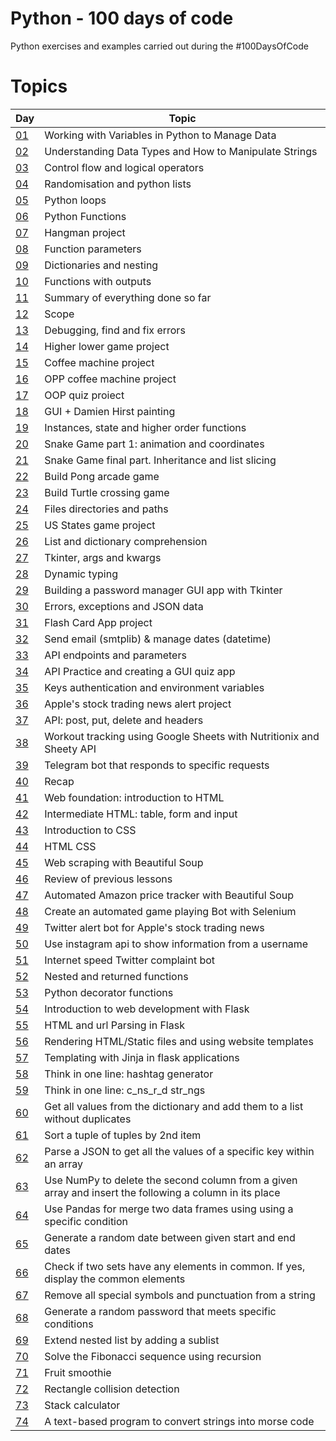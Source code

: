 # Python - 100 days of code

Python exercises and examples carried out during the #100DaysOfCode

# Topics
| Day  | Topic |
| ------------- | ------------- |
| [01](https://github.com/simonemargio/100DaysOfCode-Python/tree/main/01)  | Working with Variables in Python to Manage Data  |
| [02](https://github.com/simonemargio/100DaysOfCode-Python/tree/main/02)  | Understanding Data Types and How to Manipulate Strings  |
| [03](https://github.com/simonemargio/100DaysOfCode-Python/tree/main/03)  | Control flow and logical operators |
| [04](https://github.com/simonemargio/100DaysOfCode-Python/tree/main/04)  | Randomisation and python lists |
| [05](https://github.com/simonemargio/100DaysOfCode-Python/tree/main/05)  | Python loops |
| [06](https://github.com/simonemargio/100DaysOfCode-Python/tree/main/06)  | Python Functions |
| [07](https://github.com/simonemargio/100DaysOfCode-Python/tree/main/07)  | Hangman project |
| [08](https://github.com/simonemargio/100DaysOfCode-Python/tree/main/08)  | Function parameters |
| [09](https://github.com/simonemargio/100DaysOfCode-Python/tree/main/09)  | Dictionaries and nesting |
| [10](https://github.com/simonemargio/100DaysOfCode-Python/tree/main/10)  | Functions with outputs |
| [11](https://github.com/simonemargio/100DaysOfCode-Python/tree/main/11)  | Summary of everything done so far |
| [12](https://github.com/simonemargio/100DaysOfCode-Python/tree/main/12)  | Scope |
| [13](https://github.com/simonemargio/100DaysOfCode-Python/tree/main/13)  | Debugging, find and fix errors |
| [14](https://github.com/simonemargio/100DaysOfCode-Python/tree/main/14)  | Higher lower game project |
| [15](https://github.com/simonemargio/100DaysOfCode-Python/tree/main/15)  | Coffee machine project |
| [16](https://github.com/simonemargio/100DaysOfCode-Python/tree/main/16)  | OPP coffee machine project |
| [17](https://github.com/simonemargio/100DaysOfCode-Python/tree/main/17)  | OOP quiz proiect |
| [18](https://github.com/simonemargio/100DaysOfCode-Python/tree/main/18)  | GUI + Damien Hirst painting |
| [19](https://github.com/simonemargio/100DaysOfCode-Python/tree/main/19)  | Instances, state and higher order functions |
| [20](https://github.com/simonemargio/100DaysOfCode-Python/tree/main/20)  | Snake Game part 1: animation and coordinates |
| [21](https://github.com/simonemargio/100DaysOfCode-Python/tree/main/21)  | Snake Game final part. Inheritance and list slicing |
| [22](https://github.com/simonemargio/100DaysOfCode-Python/tree/main/22)  | Build Pong arcade game |
| [23](https://github.com/simonemargio/100DaysOfCode-Python/tree/main/23)  | Build Turtle crossing game |
| [24](https://github.com/simonemargio/100DaysOfCode-Python/tree/main/24)  | Files directories and paths |
| [25](https://github.com/simonemargio/100DaysOfCode-Python/tree/main/25)  | US States game project |
| [26](https://github.com/simonemargio/100DaysOfCode-Python/tree/main/26)  | List and dictionary comprehension |
| [27](https://github.com/simonemargio/100DaysOfCode-Python/tree/main/27)  | Tkinter, args and kwargs |
| [28](https://github.com/simonemargio/100DaysOfCode-Python/tree/main/28)  | Dynamic typing |
| [29](https://github.com/simonemargio/100DaysOfCode-Python/tree/main/29)  | Building a password manager GUI app with Tkinter |
| [30](https://github.com/simonemargio/100DaysOfCode-Python/tree/main/30)  | Errors, exceptions and JSON data |
| [31](https://github.com/simonemargio/100DaysOfCode-Python/tree/main/31)  | Flash Card App project |
| [32](https://github.com/simonemargio/100DaysOfCode-Python/tree/main/32)  | Send email (smtplib) & manage dates (datetime) |
| [33](https://github.com/simonemargio/100DaysOfCode-Python/tree/main/33)  | API endpoints and parameters |
| [34](https://github.com/simonemargio/100DaysOfCode-Python/tree/main/34)  | API Practice and creating a GUI quiz app |
| [35](https://github.com/simonemargio/100DaysOfCode-Python/tree/main/35)  | Keys authentication and environment variables |
| [36](https://github.com/simonemargio/100DaysOfCode-Python/tree/main/36)  | Apple's stock trading news alert project |
| [37](https://github.com/simonemargio/100DaysOfCode-Python/tree/main/37)  | API: post, put, delete and headers |
| [38](https://github.com/simonemargio/100DaysOfCode-Python/tree/main/38)  | Workout tracking using Google Sheets with Nutritionix and Sheety API |
| [39](https://github.com/simonemargio/100DaysOfCode-Python/tree/main/39)  | Telegram bot that responds to specific requests |
| [40](https://github.com/simonemargio/100DaysOfCode-Python/tree/main/40)  | Recap |
| [41](https://github.com/simonemargio/100DaysOfCode-Python/tree/main/41)  | Web foundation: introduction to HTML |
| [42](https://github.com/simonemargio/100DaysOfCode-Python/tree/main/42)  | Intermediate HTML: table, form and input |
| [43](https://github.com/simonemargio/100DaysOfCode-Python/tree/main/43)  | Introduction to CSS |
| [44](https://github.com/simonemargio/100DaysOfCode-Python/tree/main/44)  | HTML CSS |
| [45](https://github.com/simonemargio/100DaysOfCode-Python/tree/main/45)  | Web scraping with Beautiful Soup |
| [46](https://github.com/simonemargio/100DaysOfCode-Python/tree/main/46)  | Review of previous lessons |
| [47](https://github.com/simonemargio/100DaysOfCode-Python/tree/main/47)  | Automated Amazon price tracker with Beautiful Soup |
| [48](https://github.com/simonemargio/100DaysOfCode-Python/tree/main/48)  | Create an automated game playing Bot with Selenium |
| [49](https://github.com/simonemargio/100DaysOfCode-Python/tree/main/49)  | Twitter alert bot for Apple's stock trading news |
| [50](https://github.com/simonemargio/100DaysOfCode-Python/tree/main/50)  | Use instagram api to show information from a username |
| [51](https://github.com/simonemargio/100DaysOfCode-Python/tree/main/51)  | Internet speed Twitter complaint bot |
| [52](https://github.com/simonemargio/100DaysOfCode-Python/tree/main/52)  | Nested and returned functions |
| [53](https://github.com/simonemargio/100DaysOfCode-Python/tree/main/53)  | Python decorator functions |
| [54](https://github.com/simonemargio/100DaysOfCode-Python/tree/main/54)  | Introduction to web development with Flask |
| [55](https://github.com/simonemargio/100DaysOfCode-Python/tree/main/55)  | HTML and url Parsing in Flask |
| [56](https://github.com/simonemargio/100DaysOfCode-Python/tree/main/56)  | Rendering HTML/Static files and using website templates |
| [57](https://github.com/simonemargio/100DaysOfCode-Python/tree/main/57)  | Templating with Jinja in flask applications |
| [58](https://github.com/simonemargio/100DaysOfCode-Python/tree/main/58)  | Think in one line: hashtag generator |
| [59](https://github.com/simonemargio/100DaysOfCode-Python/tree/main/59)  | Think in one line: c_ns_r_d str_ngs |
| [60](https://github.com/simonemargio/100DaysOfCode-Python/tree/main/60)  | Get all values from the dictionary and add them to a list without duplicates |
| [61](https://github.com/simonemargio/100DaysOfCode-Python/tree/main/61)  | Sort a tuple of tuples by 2nd item|
| [62](https://github.com/simonemargio/100DaysOfCode-Python/tree/main/62)  | Parse a JSON to get all the values of a specific key within an array |
| [63](https://github.com/simonemargio/100DaysOfCode-Python/tree/main/63)  | Use NumPy to delete the second column from a given array and insert the following a column in its place |
| [64](https://github.com/simonemargio/100DaysOfCode-Python/tree/main/64)  | Use Pandas for merge two data frames using using a specific condition |
| [65](https://github.com/simonemargio/100DaysOfCode-Python/tree/main/65)  | Generate a random date between given start and end dates |
| [66](https://github.com/simonemargio/100DaysOfCode-Python/tree/main/66)  | Check if two sets have any elements in common. If yes, display the common elements |
| [67](https://github.com/simonemargio/100DaysOfCode-Python/tree/main/67)  | Remove all special symbols and punctuation from a string |
| [68](https://github.com/simonemargio/100DaysOfCode-Python/tree/main/68)  | Generate a random password that meets specific conditions |
| [69](https://github.com/simonemargio/100DaysOfCode-Python/tree/main/69)  | Extend nested list by adding a sublist |
| [70](https://github.com/simonemargio/100DaysOfCode-Python/tree/main/70)  | Solve the Fibonacci sequence using recursion |
| [71](https://github.com/simonemargio/100DaysOfCode-Python/tree/main/71)  | Fruit smoothie |
| [72](https://github.com/simonemargio/100DaysOfCode-Python/tree/main/72)  | Rectangle collision detection |
| [73](https://github.com/simonemargio/100DaysOfCode-Python/tree/main/73)  | Stack calculator |
| [74](https://github.com/simonemargio/100DaysOfCode-Python/tree/main/74)  | A text-based program to convert strings into morse code |